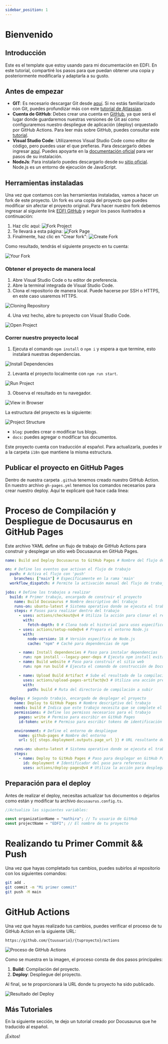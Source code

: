 ```yaml
---
sidebar_position: 1
---
```


# Bienvenido

## Introducción

Este es el template que estoy usando para mi documentación en EDFI. En este tutorial, compartiré los pasos para que puedan obtener una copia y posteriormente modificarla y adaptarla a su gusto.

## Antes de empezar

- **GIT**: Es necesario descargar Git desde [aquí](https://git-scm.com/). Si no estás familiarizado con Git, puedes profundizar más con este [tutorial de Atlassian](https://www.atlassian.com/es/git/tutorials/what-is-git).
- **Cuenta de GitHub**: Debes crear una cuenta en [GitHub](https://github.com/), ya que será el lugar donde guardaremos nuestras versiones de Git así como configuraremos nuestro despliegue de aplicación (deploy) orquestado por GitHub Actions. Para leer más sobre GitHub, puedes consultar este [tutorial](https://docs.github.com/es/get-started/start-your-journey/creating-an-account-on-github).
- **Visual Studio Code**: Utilizaremos Visual Studio Code como editor de código, pero puedes usar el que prefieras. Para descargarlo debes ingresar [aquí](https://code.visualstudio.com/download). Puedes apoyarte en la [documentación oficial](https://code.visualstudio.com/docs/setup/setup-overview) para ver pasos de su instalación.
- **NodeJs**: Para instalarlo puedes descargarlo desde su [sitio oficial](https://nodejs.org/en/download/current). Node.js es un entorno de ejecución de JavaScript.

## Herramientas instaladas

Una vez que contamos con las herramientas instaladas, vamos a hacer un fork de este proyecto. Un fork es una copia del proyecto que puedes modificar sin afectar el proyecto original. Para hacer nuestro fork debemos ingresar al siguiente link [EDFI GitHub](https://github.com/mathira/EDFI) y seguir los pasos ilustrados a continuación:

1. Haz clic aquí: ![Fork Project](imagen1-url)
2. Te llevará a esta página: ![Fork Page](imagen2-url)
3. Finalmente, haz clic en "Crear fork": ![Create Fork](imagen3-url)

Como resultado, tendrás el siguiente proyecto en tu cuenta:

![Your Fork](imagen4-url)

### Obtener el proyecto de manera local

1. Abre Visual Studio Code o tu editor de preferencia.
2. Abre la terminal integrada de Visual Studio Code.
3. Clona el repositorio de manera local. Puede hacerse por SSH o HTTPS, en este caso usaremos HTTPS.

![Cloning Repository](imagen-url)

4. Una vez hecho, abre tu proyecto con Visual Studio Code.

![Open Project](imagen-url)

### Correr nuestro proyecto local

1. Ejecuta el comando `npm install` o `npm i` y espera a que termine, esto instalará nuestras dependencias.

![Install Dependencies](imagen-url)

2. Levanta el proyecto localmente con `npm run start`.

![Run Project](imagen-url)

3. Observa el resultado en tu navegador.

![View in Browser](imagen-url)

La estructura del proyecto es la siguiente:

![Project Structure](imagen-url)

- `blog`: puedes crear o modificar tus blogs.
- `docs`: puedes agregar o modificar tus documentos.

Este proyecto cuenta con traducción al español. Para actualizarla, puedes ir a la carpeta `i18n` que mantiene la misma estructura.

## Publicar el proyecto en GitHub Pages

Dentro de nuestra carpeta `.github` tenemos creado nuestro GitHub Action. En nuestro archivo `gh-pages.yml` tenemos los comandos necesarios para crear nuestro deploy. Aquí te explicaré qué hace cada línea:

# Proceso de Compilación y Despliegue de Docusaurus en GitHub Pages

Este archivo YAML define un flujo de trabajo de GitHub Actions para construir y desplegar un sitio web Docusaurus en GitHub Pages.

```yaml
name: Build and Deploy Docusaurus to GitHub Pages # Nombre del flujo de trabajo

on: # Define los eventos que activan el flujo de trabajo
  push: # Activa el flujo con 'push'
    branches: ["main"] # Específicamente en la rama 'main'
  workflow_dispatch: # Permite la activación manual del flujo de trabajo

jobs: # Define los trabajos a realizar
  build: # Primer trabajo, encargado de construir el proyecto
    name: Build Docusaurus # Nombre descriptivo del trabajo
    runs-on: ubuntu-latest # Sistema operativo donde se ejecuta el trabajo, usando la última versión de Ubuntu
    steps: # Pasos para realizar dentro del trabajo
      - uses: actions/checkout@v4 # Utiliza la acción para clonar el repositorio
        with:
          fetch-depth: 0 # Clona todo el historial para usos específicos como los plugins que necesitan historial completo
      - uses: actions/setup-node@v4 # Prepara el entorno Node.js
        with:
          node-version: 18 # Versión específica de Node.js
          cache: "npm" # Caché para dependencias de npm

      - name: Install dependencies # Paso para instalar dependencias
        run: npm install --legacy-peer-deps # Ejecuta npm install evitando problemas de dependencias
      - name: Build website # Paso para construir el sitio web
        run: npm run build # Ejecuta el comando de construcción de Docusaurus

      - name: Upload Build Artifact # Sube el resultado de la compilación como un artefacto
        uses: actions/upload-pages-artifact@v3 # Utiliza una acción predeterminada para subir artefactos
        with:
          path: build # Ruta del directorio de compilación a subir

  deploy: # Segundo trabajo, encargado de desplegar el proyecto
    name: Deploy to GitHub Pages # Nombre descriptivo del trabajo
    needs: build # Indica que este trabajo necesita que se complete el trabajo de construcción
    permissions: # Define los permisos necesarios para el trabajo
      pages: write # Permiso para escribir en GitHub Pages
      id-token: write # Permiso para escribir tokens de identificación

    environment: # Define el entorno de despliegue
      name: github-pages # Nombre del entorno
      url: ${{ steps.deployment.outputs.page_url }} # URL resultante del despliegue

    runs-on: ubuntu-latest # Sistema operativo donde se ejecuta el trabajo
    steps:
      - name: Deploy to GitHub Pages # Paso para desplegar en GitHub Pages
        id: deployment # Identificador del paso para referencia
        uses: actions/deploy-pages@v4 # Utiliza la acción para desplegar en GitHub Pages
```

## Preparación para el deploy

Antes de realizar el deploy, necesitas actualizar tus documentos o dejarlos como están y modificar tu archivo `docusaurus.config.ts`.

```js
//Actualiza las siguientes variables:

const organizationName = "mathira"; // Tu usuario de GitHub
const projectName = "EDFI"; // El nombre de tu proyecto
```

# Realizando tu Primer Commit && Push

Una vez que hayas completado tus cambios, puedes subirlos al repositorio con los siguientes comandos:

```bash
git add .
git commit -m "Mi primer commit"
git push -M main
```

# GitHub Actions

Una vez que hayas realizado tus cambios, puedes verificar el proceso de tu GitHub Action en la siguiente URL:

`https://github.com/{tuusuario}/{tuproyecto}/actions`

![Proceso de GitHub Actions](#) <!-- Reemplaza '#' con la URL de la imagen del proceso -->

Como se muestra en la imagen, el proceso consta de dos pasos principales:

1. **Build**: Compilación del proyecto.
2. **Deploy**: Despliegue del proyecto.

Al final, se te proporcionará la URL donde tu proyecto ha sido publicado.

![Resultado del Deploy](#) <!-- Reemplaza '#' con la URL de la imagen del resultado -->

## Más Tutoriales

En la siguiente sección, te dejo un tutorial creado por Docusaurus que he traducido al español.

¡Éxitos!
